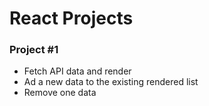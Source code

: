 # React Projects

### Project #1

- Fetch API data and render
- Ad a new data to the existing rendered list
- Remove one data